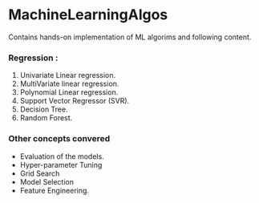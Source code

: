 # MachineLearningAlgos
Contains hands-on implementation of ML algorims and following content.

### Regression : 
1. Univariate Linear regression.
2. MultiVariate linear regression.
3. Polynomial Linear regression.
4. Support Vector Regressor (SVR).
5. Decision Tree.
6. Random Forest.

### Other concepts convered

* Evaluation of the models.
* Hyper-parameter Tuning
* Grid Search 
* Model Selection
* Feature Engineering.



